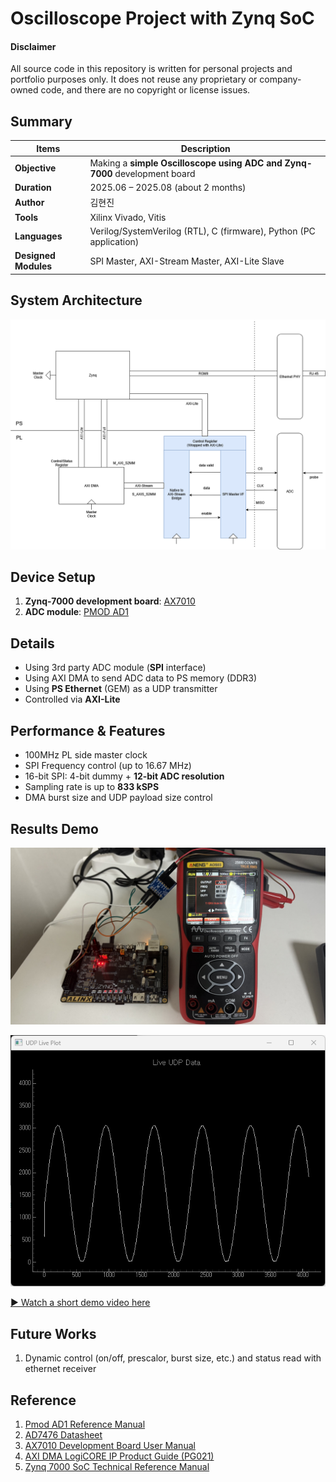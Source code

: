 # Oscilloscope Project with Zynq SoC

#### Disclaimer
All source code in this repository is written for personal projects and portfolio purposes only.
It does not reuse any proprietary or company-owned code, and there are no copyright or license issues.

## Summary
| Items               | Description |
|---------------------|-----------------------------------------------------------------|
| **Objective**       | Making a **simple Oscilloscope using ADC and Zynq-7000** development board |
| **Duration**        | 2025.06 – 2025.08 (about 2 months) |
| **Author**          | 김현진 |
| **Tools**           | Xilinx Vivado, Vitis |
| **Languages**       | Verilog/SystemVerilog (RTL), C (firmware), Python (PC application) |
| **Designed Modules**| SPI Master, AXI-Stream Master, AXI-Lite Slave |

## System Architecture
<img src="./images/system_architecture.png" alt="System Architecture" width="800"/>

## Device Setup
1. **Zynq-7000 development board**: [AX7010](https://www.en.alinx.com/Product/SoC-development-Boards/Zynq-7000-SoC/AX7010.html)
2. **ADC module**: [PMOD AD1](https://digilent.com/reference/pmod/pmodad1/start)

## Details
- Using 3rd party ADC module (**SPI** interface)
- Using AXI DMA to send ADC data to PS memory (DDR3)
- Using **PS Ethernet** (GEM) as a UDP transmitter
- Controlled via **AXI-Lite**

## Performance & Features
- 100MHz PL side master clock
- SPI Frequency control (up to 16.67 MHz)
- 16-bit SPI: 4-bit dummy + **12-bit ADC resolution**
- Sampling rate is up to **833 kSPS**
- DMA burst size and UDP payload size control

## Results Demo
<img src="./images/hw.jpg" alt="H/W" width="600"/>

![plot](./images/demo_00.png)

[▶ Watch a short demo video here](https://youtu.be/XPUGRlwrt3E)

## Future Works
1. Dynamic control (on/off, prescalor, burst size, etc.) and status read with ethernet receiver

## Reference
1. [Pmod AD1 Reference Manual](https://digilent.com/reference/pmod/pmodad1/reference-manual)
2. [AD7476 Datasheet](https://www.analog.com/media/en/technical-documentation/data-sheets/ad7476a_7477a_7478a.pdf)
3. [AX7010 Development Board User Manual](https://cqsrdbo4fm8.feishu.cn/wiki/IiJ7wIorkin5wsk4Jy0chXvVnqf)
4. [AXI DMA LogiCORE IP Product Guide (PG021)](https://docs.amd.com/r/en-US/pg021_axi_dma/Introduction)
5. [Zynq 7000 SoC Technical Reference Manual](https://docs.amd.com/r/en-US/ug585-zynq-7000-SoC-TRM)